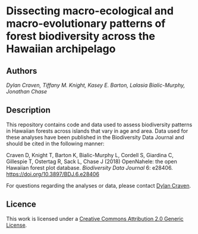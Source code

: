 # Dissecting macro-ecological and macro-evolutionary patterns of forest biodiversity across the Hawaiian archipelago

## Authors
*Dylan Craven, Tiffany M. Knight, Kasey E. Barton, Lalasia Bialic-Murphy, Jonathan Chase*  

## Description  

This repository contains code and data used to assess biodiversity patterns in Hawaiian forests across islands that vary in
age and area. Data used for these analyses have been published in the Biodiversity Data Journal and should be cited in the following manner:

Craven D, Knight T, Barton K, Bialic-Murphy L, Cordell S, Giardina C, Gillespie T, Ostertag R, Sack L, Chase J (2018) OpenNahele: the open Hawaiian forest plot database. *Biodiversity Data Journal* 6: e28406. https://doi.org/10.3897/BDJ.6.e28406 

For questions regarding the analyses or data, please contact [Dylan Craven](mailto:dylan.craven@aya.yale.edu).

## Licence  
 
This work is licensed under a [Creative Commons Attribution 2.0 Generic License](https://creativecommons.org/licenses/by/2.0/).